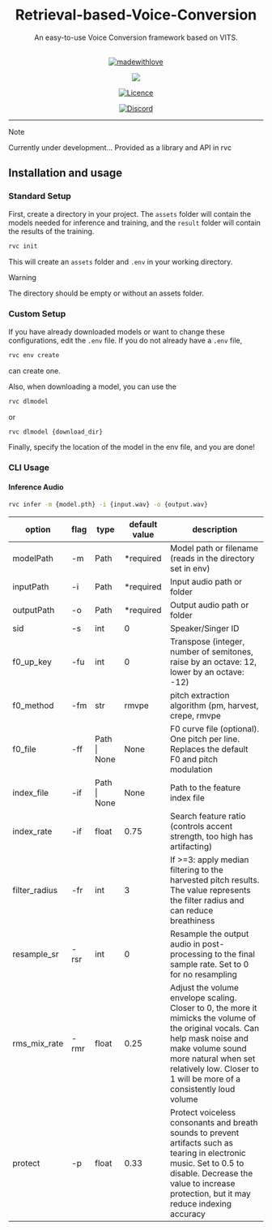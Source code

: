 <div align="center">

<h1>Retrieval-based-Voice-Conversion</h1>
An easy-to-use Voice Conversion framework based on VITS.<br><br>

[![madewithlove](https://img.shields.io/badge/made_with-%E2%9D%A4-red?style=for-the-badge&labelColor=orange
)](https://github.com/RVC-Project/Retrieval-based-Voice-Conversion)

<img src="https://counter.seku.su/cmoe?name=rvc&theme=r34" /><br>

[![Licence](https://img.shields.io/github/license/RVC-Project/Retrieval-based-Voice-Conversion?style=for-the-badge)](https://github.com/RVC-Project/Retrieval-based-Voice-Conversion/blob/develop/LICENSE)

[![Discord](https://img.shields.io/badge/RVC%20Developers-Discord-7289DA?style=for-the-badge&logo=discord&logoColor=white)](https://discord.gg/HcsmBBGyVk)

</div>

------


> [!NOTE]
> Currently under development... Provided as a library and API in rvc

## Installation and usage

### Standard Setup

First, create a directory in your project. The `assets` folder will contain the models needed for inference and training, and the `result` folder will contain the results of the training.

```sh
rvc init
```
This will create an `assets` folder and `.env` in your working directory.

> [!WARNING]
> The directory should be empty or without an assets folder.

### Custom Setup

If you have already downloaded models or want to change these configurations, edit the `.env` file.
If you do not already have a `.env` file,

```sh
rvc env create
```
can create one.

Also, when downloading a model, you can use the

```sh
rvc dlmodel
```
or
```
rvc dlmodel {download_dir}
```

Finally, specify the location of the model in the env file, and you are done!



### CLI Usage

#### Inference Audio

```sh
rvc infer -m {model.pth} -i {input.wav} -o {output.wav}
```

| option        | flag | type         | default value | description                                                                                                                                                                                                                                    |
|---------------|------|--------------|---------------|------------------------------------------------------------------------------------------------------------------------------------------------------------------------------------------------------------------------------------------------|
| modelPath     | -m   | Path         | *required     | Model path or filename (reads in the directory set in env)                                                                                                                                                                                     |
| inputPath     | -i   | Path         | *required     | Input audio path or folder                                                                                                                                                                                                                     |
| outputPath    | -o   | Path         | *required     | Output audio path or folder                                                                                                                                                                                                                    |
| sid           | -s   | int          | 0             | Speaker/Singer ID                                                                                                                                                                                                                              |
| f0_up_key     | -fu  | int          | 0             | Transpose (integer, number of semitones, raise by an octave: 12, lower by an octave: -12)                                                                                                                                                      |
| f0_method     | -fm  | str          | rmvpe         | pitch extraction algorithm (pm, harvest, crepe, rmvpe                                                                                                                                                                                          |
| f0_file       | -ff  | Path \| None | None          | F0 curve file (optional). One pitch per line. Replaces the default F0 and pitch modulation                                                                                                                                                     |
| index_file    | -if  | Path \| None | None          | Path to the feature index file                                                                                                                                                                                                                 |
| index_rate    | -if  | float        | 0.75          | Search feature ratio (controls accent strength, too high has artifacting)                                                                                                                                                                      |
| filter_radius | -fr  | int          | 3             | If >=3: apply median filtering to the harvested pitch results. The value represents the filter radius and can reduce breathiness                                                                                                               |
| resample_sr   | -rsr | int          | 0             | Resample the output audio in post-processing to the final sample rate. Set to 0 for no resampling                                                                                                                                              |
| rms_mix_rate  | -rmr | float        | 0.25          | Adjust the volume envelope scaling. Closer to 0, the more it mimicks the volume of the original vocals. Can help mask noise and make volume sound more natural when set relatively low. Closer to 1 will be more of a consistently loud volume |
| protect       | -p   | float        | 0.33          | Protect voiceless consonants and breath sounds to prevent artifacts such as tearing in electronic music. Set to 0.5 to disable. Decrease the value to increase protection, but it may reduce indexing accuracy                                 |